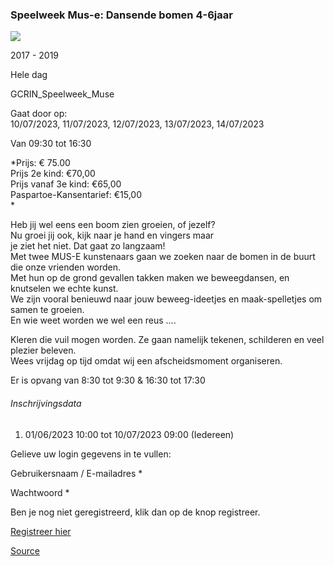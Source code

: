### Speelweek Mus-e: Dansende bomen 4-6jaar

![](https://s3-eu-west-1.amazonaws.com/os-kwdo/prod/vgc/images/activity/6475c96773cbe_Dansende_bomen.jpg)

2017 - 2019

Hele dag

GCRIN\_Speelweek\_Muse

Gaat door op:  
10/07/2023, 11/07/2023, 12/07/2023, 13/07/2023, 14/07/2023

Van 09:30 tot 16:30

*Prijs: € 75.00  
Prijs 2e kind: €70,00  
Prijs vanaf 3e kind: €65,00  
Paspartoe-Kansentarief: €15,00  
*

Heb jij wel eens een boom zien groeien, of jezelf?  
Nu groei jij ook, kijk naar je hand en vingers maar  
je ziet het niet. Dat gaat zo langzaam!  
Met twee MUS-E kunstenaars gaan we zoeken naar de bomen in de buurt die onze vrienden worden.  
Met hun op de grond gevallen takken maken we beweegdansen, en knutselen we echte kunst.  
We zijn vooral benieuwd naar jouw beweeg-ideetjes en maak-spelletjes om samen te groeien.  
En wie weet worden we wel een reus ….  

Kleren die vuil mogen worden. Ze gaan namelijk tekenen, schilderen en veel plezier beleven.  
Wees vrijdag op tijd omdat wij een afscheidsmoment organiseren.  
  
Er is opvang van 8:30 tot 9:30 & 16:30 tot 17:30

###### Inschrijvingsdata

1.  01/06/2023 10:00 tot 10/07/2023 09:00 (Iedereen)

Gelieve uw login gegevens in te vullen:

Gebruikersnaam / E-mailadres * 

Wachtwoord * 

  

Ben je nog niet geregistreerd, klik dan op de knop registreer.

[Registreer hier](/registration)

[Source](https://tickets.vgc.be/activity/subscribe/GCRIN_Speelweek_Muse)